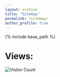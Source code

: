 ```yaml
---
layout: archive
title: "Sitemap"
permalink: /sitemap/
author_profile: true
---
```


{% include base_path %}

Views:
=====

![Visitor Count](https://profile-counter.glitch.me/{dopu2k16}/count.svg)
